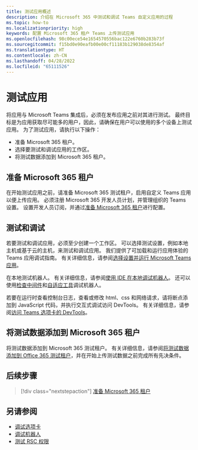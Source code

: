 ```yaml
---
title: 测试应用概述
description: 介绍在 Microsoft 365 中测试和调试 Teams 自定义应用的过程
ms.topic: how-to
ms.localizationpriority: high
keywords: 配置 Microsoft 365 租户 Teams 上传测试应用
ms.openlocfilehash: 98c00ece54e1654570556bac122e6760b283b73f
ms.sourcegitcommit: f15bd0e90eafb00e00cf11183b129038de8354af
ms.translationtype: HT
ms.contentlocale: zh-CN
ms.lasthandoff: 04/28/2022
ms.locfileid: "65111526"
---
```

# <a name="test-your-app"></a>测试应用

将应用与 Microsoft Teams 集成后，必须在发布应用之前对其进行测试。 最终目标是为应用获取尽可能多的用户，因此，请确保在用户可以使用的多个设备上测试应用。 为了测试应用，请执行以下操作：

* 准备 Microsoft 365 租户。
* 选择要测试和调试应用的工作区。
* 将测试数据添加到 Microsoft 365 租户。

## <a name="prepare-your-microsoft-365-tenant"></a>准备 Microsoft 365 租户

在开始测试应用之前，请准备 Microsoft 365 测试租户，启用自定义 Teams 应用以便上传应用。 必须注册 Microsoft 365 开发人员计划，并管理组织的 Teams 设置。 设置开发人员订阅，并通过[准备 Microsoft 365 租户](~/concepts/build-and-test/prepare-your-o365-tenant.md)进行配置。

## <a name="test-and-debug"></a>测试和调试

若要测试和调试应用，必须至少创建一个工作区。 可以选择测试设置，例如本地主机或基于云的主机，来测试和调试应用。 我们提供了可加载和运行应用体验的 Teams 应用调试指南。 有关详细信息，请参阅[选择设置并运行 Microsoft Teams 应用](~/concepts/build-and-test/debug.md)。

在本地测试机器人。 有关详细信息，请参阅[使用 IDE 在本地调试机器人](~/bots/how-to/debug/locally-with-an-ide.md)。 还可以使用[检查中间件](/azure/bot-service/bot-service-debug-inspection-middleware?view=azure-bot-service-4.0&tabs=csharp&preserve-view=true)和[自适应工具](/azure/bot-service/bot-service-debug-adaptive-tools?view=azure-bot-service-4.0&preserve-view=true)调试机器人。

若要在运行时查看控制台日志，查看或修改 html、css 和网络请求，请将断点添加到 JavaScript 代码，并执行交互式调试访问 DevTools。 有关详细信息，请参阅[访问 Teams 选项卡的 DevTools](~/tabs/how-to/developer-tools.md)。

## <a name="add-test-data-to-your-microsoft-365-tenant"></a>将测试数据添加到 Microsoft 365 租户

将测试数据添加到 Microsoft 365 测试租户。 有关详细信息，请参阅[将测试数据添加到 Office 365 测试租户](~/concepts/build-and-test/test-data.md)，并在开始上传测试数据之前完成所有先决条件。

## <a name="next-step"></a>后续步骤

> [!div class="nextstepaction"]
> [准备 Microsoft 365 租户](~/concepts/build-and-test/prepare-your-o365-tenant.md)

## <a name="see-also"></a>另请参阅

* [调试选项卡](~/tabs/how-to/developer-tools.md)
* [调试机器人](~/bots/how-to/debug/locally-with-an-ide.md)
* [测试 RSC 权限](~/graph-api/rsc/test-resource-specific-consent.md)

